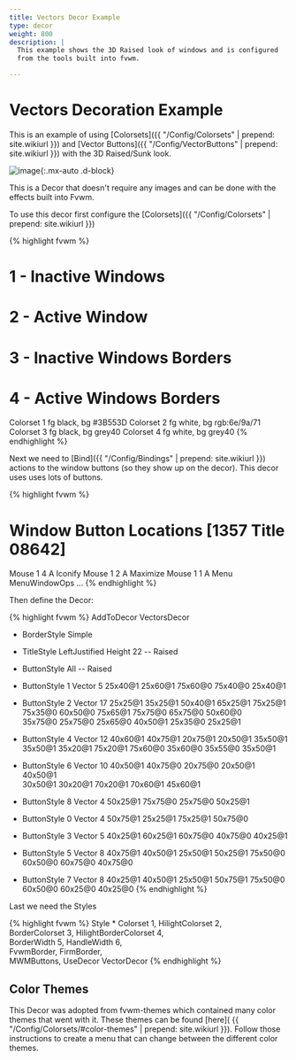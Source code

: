 ```yaml
---
title: Vectors Decor Example
type: decor
weight: 800
description: |
  This example shows the 3D Raised look of windows and is configured
  from the tools built into fvwm.

---
```

# Vectors Decoration Example

This is an example of using [Colorsets]({{ "/Config/Colorsets" | prepend: site.wikiurl }})
and [Vector Buttons]({{ "/Config/VectorButtons" | prepend: site.wikiurl }}) with the
3D Raised/Sunk look. 

![image](scrot.png){:.mx-auto .d-block}

This is a Decor that doesn't require any images and can be done with
the effects built into Fvwm.

To use this decor first configure the 
[Colorsets]({{ "/Config/Colorsets" | prepend: site.wikiurl }})

{% highlight fvwm %}
#   1 - Inactive Windows 
#   2 - Active Window
#   3 - Inactive Windows Borders
#   4 - Active Windows Borders
Colorset 1 fg black, bg #3B553D
Colorset 2 fg white, bg rgb:6e/9a/71
Colorset 3 fg black, bg grey40
Colorset 4 fg white, bg grey40
{% endhighlight %}

Next we need to [Bind]({{ "/Config/Bindings" | prepend: site.wikiurl }})
actions to the window buttons (so they show up on the decor). This decor uses
uses lots of buttons.

{% highlight fvwm %}
# Window Button Locations [1357 Title 08642]
Mouse 1 4 A Iconify
Mouse 1 2 A Maximize
Mouse 1 1 A Menu MenuWindowOps
...
{% endhighlight %}

Then define the Decor:

{% highlight fvwm %}
AddToDecor VectorsDecor
+ BorderStyle Simple
+ TitleStyle LeftJustified Height 22 -- Raised
+ ButtonStyle All -- Raised

+ ButtonStyle 1 Vector 5 25x40@1 25x60@1 75x60@0 75x40@0 25x40@1
+ ButtonStyle 2 Vector 17 25x25@1 35x25@1 50x40@1 65x25@1 75x25@1 \
                75x35@0 60x50@0 75x65@1 75x75@0 65x75@0 50x60@0 \
                35x75@0 25x75@0 25x65@0 40x50@1 25x35@0 25x25@1
+ ButtonStyle 4 Vector 12 40x60@1 40x75@1 20x75@1 20x50@1 35x50@1 \
                35x50@1 35x20@1 75x20@1 75x60@0 35x60@0 35x55@0 35x50@1
+ ButtonStyle 6 Vector 10 40x50@1 40x75@0 20x75@0 20x50@1 40x50@1 \
                30x50@1 30x20@1 70x20@1 70x60@1 45x60@1
+ ButtonStyle 8 Vector 4 50x25@1 75x75@0 25x75@0 50x25@1
+ ButtonStyle 0 Vector 4 50x75@1 25x25@1 75x25@1 50x75@0
+ ButtonStyle 3 Vector 5 40x25@1 60x25@1 60x75@0 40x75@0 40x25@1
+ ButtonStyle 5 Vector  8 40x75@1 40x50@1 25x50@1 50x25@1 75x50@0 \
                60x50@0 60x75@0 40x75@0
+ ButtonStyle 7 Vector  8 40x25@1 40x50@1 25x50@1 50x75@1 75x50@0 \
                60x50@0 60x25@0 40x25@0
{% endhighlight %}

Last we need the Styles

{% highlight fvwm %}
Style * Colorset 1, HilightColorset 2, \
        BorderColorset 3, HilightBorderColorset 4, \
        BorderWidth 5, HandleWidth 6, \
        FvwmBorder, FirmBorder, \
        MWMButtons, UseDecor VectorDecor
{% endhighlight %}

## Color Themes

This Decor was adopted from fvwm-themes which contained many color themes
that went with it. These themes can be found [here](
{{ "/Config/Colorsets/#color-themes" | prepend: site.wikiurl }}). Follow
those instructions to create a menu that can change between the different
color themes.
